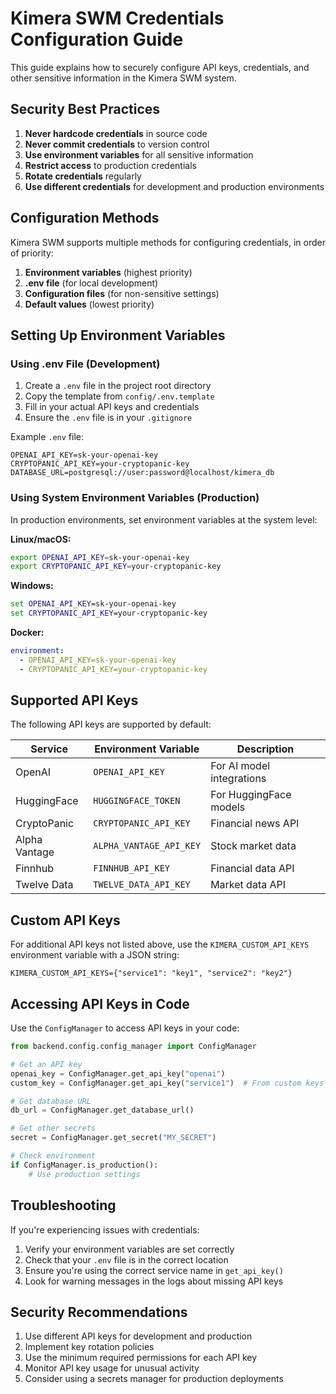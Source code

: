 # Kimera SWM Credentials Configuration Guide

This guide explains how to securely configure API keys, credentials, and other sensitive information in the Kimera SWM system.

## Security Best Practices

1. **Never hardcode credentials** in source code
2. **Never commit credentials** to version control
3. **Use environment variables** for all sensitive information
4. **Restrict access** to production credentials
5. **Rotate credentials** regularly
6. **Use different credentials** for development and production environments

## Configuration Methods

Kimera SWM supports multiple methods for configuring credentials, in order of priority:

1. **Environment variables** (highest priority)
2. **.env file** (for local development)
3. **Configuration files** (for non-sensitive settings)
4. **Default values** (lowest priority)

## Setting Up Environment Variables

### Using .env File (Development)

1. Create a `.env` file in the project root directory
2. Copy the template from `config/.env.template`
3. Fill in your actual API keys and credentials
4. Ensure the `.env` file is in your `.gitignore`

Example `.env` file:

```
OPENAI_API_KEY=sk-your-openai-key
CRYPTOPANIC_API_KEY=your-cryptopanic-key
DATABASE_URL=postgresql://user:password@localhost/kimera_db
```

### Using System Environment Variables (Production)

In production environments, set environment variables at the system level:

**Linux/macOS:**
```bash
export OPENAI_API_KEY=sk-your-openai-key
export CRYPTOPANIC_API_KEY=your-cryptopanic-key
```

**Windows:**
```cmd
set OPENAI_API_KEY=sk-your-openai-key
set CRYPTOPANIC_API_KEY=your-cryptopanic-key
```

**Docker:**
```yaml
environment:
  - OPENAI_API_KEY=sk-your-openai-key
  - CRYPTOPANIC_API_KEY=your-cryptopanic-key
```

## Supported API Keys

The following API keys are supported by default:

| Service | Environment Variable | Description |
|---------|---------------------|-------------|
| OpenAI | `OPENAI_API_KEY` | For AI model integrations |
| HuggingFace | `HUGGINGFACE_TOKEN` | For HuggingFace models |
| CryptoPanic | `CRYPTOPANIC_API_KEY` | Financial news API |
| Alpha Vantage | `ALPHA_VANTAGE_API_KEY` | Stock market data |
| Finnhub | `FINNHUB_API_KEY` | Financial data API |
| Twelve Data | `TWELVE_DATA_API_KEY` | Market data API |

## Custom API Keys

For additional API keys not listed above, use the `KIMERA_CUSTOM_API_KEYS` environment variable with a JSON string:

```
KIMERA_CUSTOM_API_KEYS={"service1": "key1", "service2": "key2"}
```

## Accessing API Keys in Code

Use the `ConfigManager` to access API keys in your code:

```python
from backend.config.config_manager import ConfigManager

# Get an API key
openai_key = ConfigManager.get_api_key("openai")
custom_key = ConfigManager.get_api_key("service1")  # From custom keys

# Get database URL
db_url = ConfigManager.get_database_url()

# Get other secrets
secret = ConfigManager.get_secret("MY_SECRET")

# Check environment
if ConfigManager.is_production():
    # Use production settings
```

## Troubleshooting

If you're experiencing issues with credentials:

1. Verify your environment variables are set correctly
2. Check that your `.env` file is in the correct location
3. Ensure you're using the correct service name in `get_api_key()`
4. Look for warning messages in the logs about missing API keys

## Security Recommendations

1. Use different API keys for development and production
2. Implement key rotation policies
3. Use the minimum required permissions for each API key
4. Monitor API key usage for unusual activity
5. Consider using a secrets manager for production deployments 